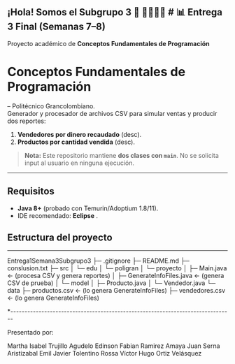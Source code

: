 ## ¡Hola! Somos el Subgrupo 3 👋 👨‍💻👩‍🎓 # 📊 Entrega 3 Final (Semanas 7–8)
Proyecto académico de **Conceptos Fundamentales de Programación**
# Conceptos Fundamentales de Programación 
 – Politécnico Grancolombiano.  
Generador y procesador de archivos CSV para simular ventas y producir dos reportes:
1) **Vendedores por dinero recaudado** (desc).
2) **Productos por cantidad vendida** (desc).

> **Nota:** Este repositorio mantiene **dos clases con `main`**. No se solicita input al usuario en ninguna ejecución.

---

## Requisitos
- **Java 8+** (probado con Temurin/Adoptium 1.8/11).
- IDE recomendado: **Eclipse** .

## Estructura del proyecto
---------------------------------------------------------------------------
Entrega1Semana3Subgrupo3
├─ .gitignore
├─ README.md
├─ conslusion.txt
├─ src
│  └─ edu
│     └─ poligran
│        └─ proyecto
│           ├─ Main.java                 ← (procesa CSV y genera reportes)
│           ├─ GenerateInfoFiles.java   ← (genera CSV de prueba)
│           └─ model
│              ├─ Producto.java
│              └─ Vendedor.java
└─ data
   ├─ productos.csv          ← (lo genera GenerateInfoFiles)
   ├─ vendedores.csv         ← (lo genera GenerateInfoFiles)
   


*-------------------------------------------------------------------------------

Presentado por: 

Martha Isabel Trujillo Agudelo 
Edinson Fabian Ramirez Amaya 
Juan Serna Aristizabal 
Emil Javier Tolentino Rossa
Víctor Hugo Ortiz Velásquez

